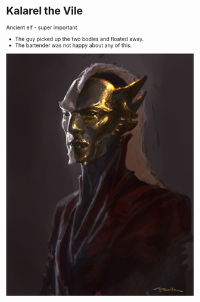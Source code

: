 # Kalarel the Vile

Ancient elf - super important

- The guy picked up the two bodies and floated away.
- The bartender was not happy about any of this.

![Kalarel](./images/Kalarel_the_Vile.jpg)
